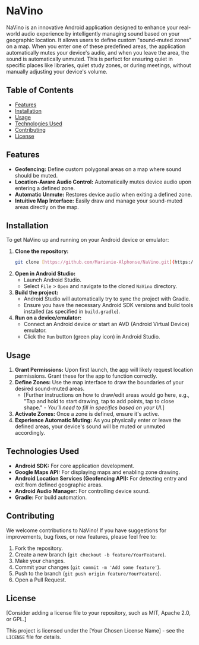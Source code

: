 # NaVino
NaVino is an innovative Android application designed to enhance your real-world audio experience by intelligently managing sound based on your geographic location. It allows users to define custom "sound-muted zones" on a map. When you enter one of these predefined areas, the application automatically mutes your device's audio, and when you leave the area, the sound is automatically unmuted. This is perfect for ensuring quiet in specific places like libraries, quiet study zones, or during meetings, without manually adjusting your device's volume.

## Table of Contents
* [Features](#features)
* [Installation](#installation)
* [Usage](#usage)
* [Technologies Used](#technologies-used)
* [Contributing](#contributing)
* [License](#license)

## Features
* **Geofencing:** Define custom polygonal areas on a map where sound should be muted.
* **Location-Aware Audio Control:** Automatically mutes device audio upon entering a defined zone.
* **Automatic Unmute:** Restores device audio when exiting a defined zone.
* **Intuitive Map Interface:** Easily draw and manage your sound-muted areas directly on the map.

## Installation
To get NaVino up and running on your Android device or emulator:

1.  **Clone the repository:**
    ```bash
    git clone [https://github.com/Marianie-Alphonse/NaVino.git](https://github.com/Marianie-Alphonse/NaVino.git)
    ```
2.  **Open in Android Studio:**
    * Launch Android Studio.
    * Select `File` > `Open` and navigate to the cloned `NaVino` directory.
3.  **Build the project:**
    * Android Studio will automatically try to sync the project with Gradle.
    * Ensure you have the necessary Android SDK versions and build tools installed (as specified in `build.gradle`).
4.  **Run on a device/emulator:**
    * Connect an Android device or start an AVD (Android Virtual Device) emulator.
    * Click the `Run` button (green play icon) in Android Studio.

## Usage
1.  **Grant Permissions:** Upon first launch, the app will likely request location permissions. Grant these for the app to function correctly.
2.  **Define Zones:** Use the map interface to draw the boundaries of your desired sound-muted areas.
    * [Further instructions on how to draw/edit areas would go here, e.g., "Tap and hold to start drawing, tap to add points, tap to close shape." - *You'll need to fill in specifics based on your UI.*]
3.  **Activate Zones:** Once a zone is defined, ensure it's active.
4.  **Experience Automatic Muting:** As you physically enter or leave the defined areas, your device's sound will be muted or unmuted accordingly.

## Technologies Used
* **Android SDK:** For core application development.
* **Google Maps API:** For displaying maps and enabling zone drawing.
* **Android Location Services (Geofencing API):** For detecting entry and exit from defined geographic areas.
* **Android Audio Manager:** For controlling device sound.
* **Gradle:** For build automation.

## Contributing
We welcome contributions to NaVino! If you have suggestions for improvements, bug fixes, or new features, please feel free to:
1.  Fork the repository.
2.  Create a new branch (`git checkout -b feature/YourFeature`).
3.  Make your changes.
4.  Commit your changes (`git commit -m 'Add some feature'`).
5.  Push to the branch (`git push origin feature/YourFeature`).
6.  Open a Pull Request.

## License
[Consider adding a license file to your repository, such as MIT, Apache 2.0, or GPL.]

This project is licensed under the [Your Chosen License Name] - see the `LICENSE` file for details.
